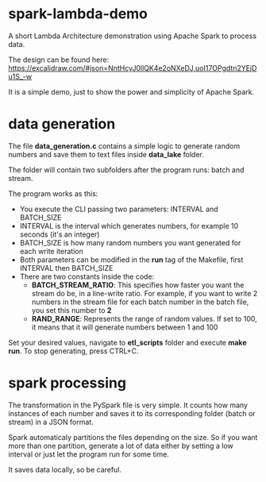 # spark-lambda-demo
A short Lambda Architecture demonstration using Apache Spark to process data.

The design can be found here: https://excalidraw.com/#json=NntHcyJ0llQK4e2oNXeDJ,uoI17OPgdtn2YEjDu1S_-w

It is a simple demo, just to show the power and simplicity of Apache Spark.

# data generation
The file **data_generation.c** contains a simple logic to generate random numbers and save them to text files inside **data_lake** folder.

The folder will contain two subfolders after the program runs: batch and stream.

The program works as this:

- You execute the CLI passing two parameters: INTERVAL and BATCH_SIZE
- INTERVAL is the interval which generates numbers, for example 10 seconds (it's an integer)
- BATCH_SIZE is how many random numbers you want generated for each write iteration
- Both parameters can be modified in the **run** tag of the Makefile, first INTERVAL then BATCH_SIZE
- There are two constants inside the code:
  - **BATCH_STREAM_RATIO**: This specifies how faster you want the stream do be, in a line-write ratio. For example,
        if you want to write 2 numbers in the stream file for each batch number in the batch file, you set this number to **2**
  - **RAND_RANGE**: Represents the range of random values. If set to 100, it means that it will generate numbers between 1 and 100

Set your desired values, navigate to **etl_scripts** folder and execute **make run**. To stop generating, press CTRL+C.

# spark processing
The transformation in the PySpark file is very simple. It counts how many instances of each number and saves it to its corresponding folder (batch or stream) in a JSON format.

Spark automaticaly partitions the files depending on the size. So if you want more than one partition, generate a lot of data either by setting a low interval or just let the program run for some time.

It saves data locally, so be careful.
